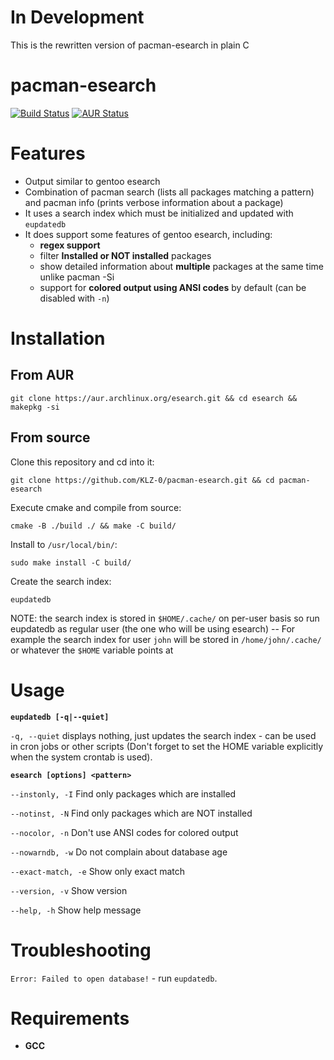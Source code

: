 # In Development

This is the rewritten version of pacman-esearch in plain C

# pacman-esearch

[![Build Status](https://travis-ci.org/KLZ-0/pacman-esearch.svg?branch=master)](https://travis-ci.org/KLZ-0/pacman-esearch)
[![AUR Status](https://img.shields.io/badge/AUR-v1.5.2-blue.svg)](https://aur.archlinux.org/packages/esearch/)

# Features

- Output similar to gentoo esearch
- Combination of pacman search (lists all packages matching a pattern) and pacman info (prints verbose information about a package)
- It uses a search index which must be initialized and updated with `eupdatedb`
- It does support some features of gentoo esearch, including:
  - **regex support**
  - filter **Installed or NOT installed** packages
  - show detailed information about **multiple** packages at the same time unlike pacman -Si
  - support for **colored output using ANSI codes** by default (can be disabled with `-n`)

# Installation

## From AUR

`git clone https://aur.archlinux.org/esearch.git && cd esearch && makepkg -si`

## From source

Clone this repository and cd into it:

`git clone https://github.com/KLZ-0/pacman-esearch.git && cd pacman-esearch`


Execute cmake and compile from source:

`cmake -B ./build ./ && make -C build/`

Install to `/usr/local/bin/`:

`sudo make install -C build/`

Create the search index:

`eupdatedb`

NOTE: the search index is stored in `$HOME/.cache/` on per-user basis so run eupdatedb as regular user (the one who will be using esearch) -- For example the search index for user `john` will be stored in `/home/john/.cache/` or whatever the `$HOME` variable points at

# Usage

**`eupdatedb [-q|--quiet]`**

`-q, --quiet`     displays nothing, just updates the search index - can be used in cron jobs or other scripts (Don't forget to set the HOME variable explicitly when the system crontab is used).


**`esearch [options] <pattern>`**

`--instonly, -I` Find only packages which are installed

`--notinst, -N` Find only packages which are NOT installed

`--nocolor, -n` Don't use ANSI codes for colored output

`--nowarndb, -w` Do not complain about database age

`--exact-match, -e` Show only exact match

`--version, -v` Show version

`--help, -h` Show help message

# Troubleshooting

`Error: Failed to open database!` - run `eupdatedb`.

# Requirements
- **GCC**
